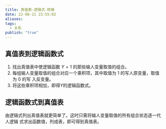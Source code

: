 ```yaml
---
title: 真值表-逻辑式-转换
date: 22-08-21 23:55:02
aliases: 
tags:
  - 关系
publish: "true"
---
```

## 真值表到逻辑函数式

1. 找出真值表中使逻辑函数 $Y=1$ 的那些输人变量取值的组合。
2. 每组输人变量取值的组合对应一个乘积项，其中取值为 1 的写人原变量，取值为 0 的写
入反变量。
3. 将这些乘积项相加，即得$Y$的逻辑函数式。

## 逻辑函数式到真值表

由逻辑式列出真值表就更简单了。这时只需将输人变量取值的所有组合状态逐一代人逻辑
式求出函数值，列成表，即可得到真值表。
